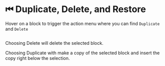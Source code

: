# ⏮ Duplicate, Delete, and Restore

Hover on a block to trigger the action menu where you can find `Duplicate` and `Delete`

<figure><img src="../.gitbook/assets/image (23).png" alt=""><figcaption></figcaption></figure>

Choosing Delete will delete the selected block.&#x20;

Choosing Duplicate with make a copy of the selected block and insert the copy right below the selection.
